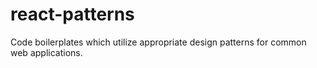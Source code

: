 # react-patterns
Code boilerplates which utilize appropriate design patterns for common web applications.
